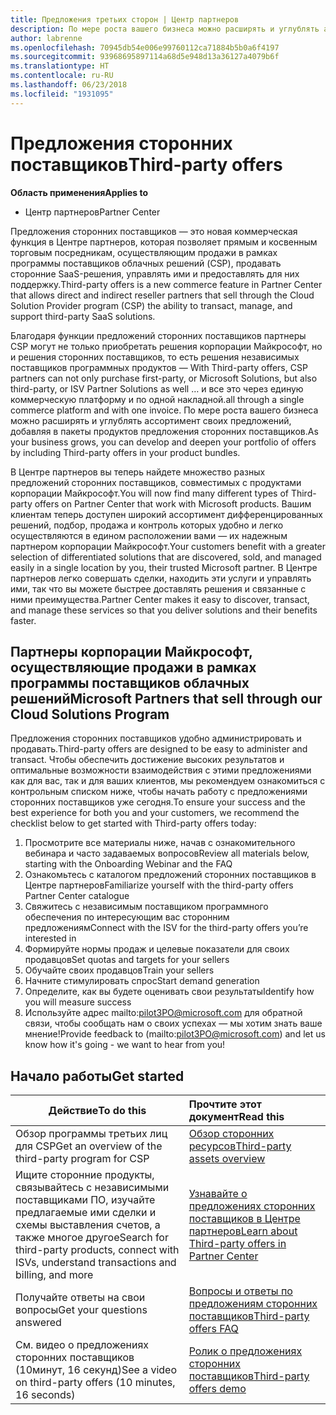 ```yaml
---
title: Предложения третьих сторон | Центр партнеров
description: По мере роста вашего бизнеса можно расширять и углублять ассортимент своих предложений, добавляя в пакеты продуктов предложения третьих лиц.
author: labrenne
ms.openlocfilehash: 70945db54e006e99760112ca71884b5b0a6f4197
ms.sourcegitcommit: 93968695897114a68d5e948d13a36127a4079b6f
ms.translationtype: HT
ms.contentlocale: ru-RU
ms.lasthandoff: 06/23/2018
ms.locfileid: "1931095"
---
```

# <a name="third-party-offers"></a><span data-ttu-id="0c827-103">Предложения сторонних поставщиков</span><span class="sxs-lookup"><span data-stu-id="0c827-103">Third-party offers</span></span> 

**<span data-ttu-id="0c827-104">Область применения</span><span class="sxs-lookup"><span data-stu-id="0c827-104">Applies to</span></span>**

- <span data-ttu-id="0c827-105">Центр партнеров</span><span class="sxs-lookup"><span data-stu-id="0c827-105">Partner Center</span></span>

<span data-ttu-id="0c827-106">Предложения сторонних поставщиков — это новая коммерческая функция в Центре партнеров, которая позволяет прямым и косвенным торговым посредникам, осуществляющим продажи в рамках программы поставщиков облачных решений (CSP), продавать сторонние SaaS-решения, управлять ими и предоставлять для них поддержку.</span><span class="sxs-lookup"><span data-stu-id="0c827-106">Third-party offers is a new commerce feature in Partner Center that allows direct and indirect reseller partners that sell through the Cloud Solution Provider program (CSP) the ability to transact, manage, and support third-party SaaS solutions.</span></span>  

<span data-ttu-id="0c827-107">Благодаря функции предложений сторонних поставщиков партнеры CSP могут не только приобретать решения корпорации Майкрософт, но и решения сторонних поставщиков, то есть решения независимых поставщиков программных продуктов — </span><span class="sxs-lookup"><span data-stu-id="0c827-107">With Third-party offers, CSP partners can not only purchase first-party, or Microsoft Solutions, but also third-party, or ISV Partner Solutions as well …</span></span> <span data-ttu-id="0c827-108">и все это через единую коммерческую платформу и по одной накладной.</span><span class="sxs-lookup"><span data-stu-id="0c827-108">all through a single commerce platform and with one invoice.</span></span>  <span data-ttu-id="0c827-109">По мере роста вашего бизнеса можно расширять и углублять ассортимент своих предложений, добавляя в пакеты продуктов предложения сторонних поставщиков.</span><span class="sxs-lookup"><span data-stu-id="0c827-109">As your business grows, you can develop and deepen your portfolio of offers by including Third-party offers in your product bundles.</span></span> 

<span data-ttu-id="0c827-110">В Центре партнеров вы теперь найдете множество разных предложений сторонних поставщиков, совместимых с продуктами корпорации Майкрософт.</span><span class="sxs-lookup"><span data-stu-id="0c827-110">You will now find many different types of Third-party offers on Partner Center that work with Microsoft products.</span></span> <span data-ttu-id="0c827-111">Вашим клиентам теперь доступен широкий ассортимент дифференцированных решений, подбор, продажа и контроль которых удобно и легко осуществляются в едином расположении вами — их надежным партнером корпорации Майкрософт.</span><span class="sxs-lookup"><span data-stu-id="0c827-111">Your customers benefit with a greater selection of differentiated solutions that are discovered, sold, and managed easily in a single location by you, their trusted Microsoft partner.</span></span> <span data-ttu-id="0c827-112">В Центре партнеров легко совершать сделки, находить эти услуги и управлять ими, так что вы можете быстрее доставлять решения и связанные с ними преимущества.</span><span class="sxs-lookup"><span data-stu-id="0c827-112">Partner Center makes it easy to discover, transact, and manage these services so that you deliver solutions and their benefits faster.</span></span>

## <a name="microsoft-partners-that-sell-through-our-cloud-solutions-program"></a><span data-ttu-id="0c827-113">Партнеры корпорации Майкрософт, осуществляющие продажи в рамках программы поставщиков облачных решений</span><span class="sxs-lookup"><span data-stu-id="0c827-113">Microsoft Partners that sell through our Cloud Solutions Program</span></span>

<span data-ttu-id="0c827-114">Предложения сторонних поставщиков удобно администрировать и продавать.</span><span class="sxs-lookup"><span data-stu-id="0c827-114">Third-party offers are designed to be easy to administer and transact.</span></span>  <span data-ttu-id="0c827-115">Чтобы обеспечить достижение высоких результатов и оптимальные возможности взаимодействия с этими предложениями как для вас, так и для ваших клиентов, мы рекомендуем ознакомиться с контрольным списком ниже, чтобы начать работу с предложениями сторонних поставщиков уже сегодня.</span><span class="sxs-lookup"><span data-stu-id="0c827-115">To ensure your success and the best experience for both you and your customers, we recommend the checklist below to get started with Third-party offers today:</span></span>

1. <span data-ttu-id="0c827-116">Просмотрите все материалы ниже, начав с ознакомительного вебинара и часто задаваемых вопросов</span><span class="sxs-lookup"><span data-stu-id="0c827-116">Review all materials below, starting with the Onboarding Webinar and the FAQ</span></span>
2. <span data-ttu-id="0c827-117">Ознакомьтесь с каталогом предложений сторонних поставщиков в Центре партнеров</span><span class="sxs-lookup"><span data-stu-id="0c827-117">Familiarize yourself with the third-party offers Partner Center catalogue</span></span>
3. <span data-ttu-id="0c827-118">Свяжитесь с независимым поставщиком программного обеспечения по интересующим вас сторонним предложениям</span><span class="sxs-lookup"><span data-stu-id="0c827-118">Connect with the ISV for the third-party offers you’re interested in</span></span>
4. <span data-ttu-id="0c827-119">Формируйте нормы продаж и целевые показатели для своих продавцов</span><span class="sxs-lookup"><span data-stu-id="0c827-119">Set quotas and targets for your sellers</span></span>
5. <span data-ttu-id="0c827-120">Обучайте своих продавцов</span><span class="sxs-lookup"><span data-stu-id="0c827-120">Train your sellers</span></span>
6. <span data-ttu-id="0c827-121">Начните стимулировать спрос</span><span class="sxs-lookup"><span data-stu-id="0c827-121">Start demand generation</span></span>
7. <span data-ttu-id="0c827-122">Определите, как вы будете оценивать свои результаты</span><span class="sxs-lookup"><span data-stu-id="0c827-122">Identify how you will measure success</span></span>
8. <span data-ttu-id="0c827-123">Используйте адрес mailto:pilot3PO@microsoft.com для обратной связи, чтобы сообщать нам о своих успехах — мы хотим знать ваше мнение!</span><span class="sxs-lookup"><span data-stu-id="0c827-123">Provide feedback to (mailto:pilot3PO@microsoft.com) and let us know how it's going - we want to hear from you!</span></span>

## <a name="get-started"></a><span data-ttu-id="0c827-124">Начало работы</span><span class="sxs-lookup"><span data-stu-id="0c827-124">Get started</span></span> 

|**<span data-ttu-id="0c827-125">Действие</span><span class="sxs-lookup"><span data-stu-id="0c827-125">To do this</span></span>**   |**<span data-ttu-id="0c827-126">Прочтите этот документ</span><span class="sxs-lookup"><span data-stu-id="0c827-126">Read this</span></span>**   |
|------------------|:--------------------|
|<span data-ttu-id="0c827-127">Обзор программы третьих лиц для CSP</span><span class="sxs-lookup"><span data-stu-id="0c827-127">Get an overview of the third-party program for CSP</span></span>  |[<span data-ttu-id="0c827-128">Обзор сторонних ресурсов</span><span class="sxs-lookup"><span data-stu-id="0c827-128">Third-party assets overview</span></span>]( http://assetsprod.microsoft.com/mpn/third-party-offers-overview.pptx)|
|<span data-ttu-id="0c827-129">Ищите сторонние продукты, связывайтесь с независимыми поставщиками ПО, изучайте предлагаемые ими сделки и схемы выставления счетов, а также многое другое</span><span class="sxs-lookup"><span data-stu-id="0c827-129">Search for third-party products, connect with ISVs, understand transactions and billing, and more</span></span>| [<span data-ttu-id="0c827-130">Узнавайте о предложениях сторонних поставщиков в Центре партнеров</span><span class="sxs-lookup"><span data-stu-id="0c827-130">Learn about Third-party offers in Partner Center</span></span>](third-party-help.md) |
|<span data-ttu-id="0c827-131">Получайте ответы на свои вопросы</span><span class="sxs-lookup"><span data-stu-id="0c827-131">Get your questions answered</span></span>| [<span data-ttu-id="0c827-132">Вопросы и ответы по предложениям сторонних поставщиков</span><span class="sxs-lookup"><span data-stu-id="0c827-132">Third-party offers FAQ</span></span>](http://assetsprod.microsoft.com/mpn/third-party-offers-faq.docx) |
|<span data-ttu-id="0c827-133">См. видео о предложениях сторонних поставщиков (10минут, 16 секунд)</span><span class="sxs-lookup"><span data-stu-id="0c827-133">See a video on third-party offers (10 minutes, 16 seconds)</span></span>   |[<span data-ttu-id="0c827-134">Ролик о предложениях сторонних поставщиков</span><span class="sxs-lookup"><span data-stu-id="0c827-134">Third-party offers demo</span></span>](http://assetsprod.microsoft.com/mpn/third-party-offers-demo.wma)|


